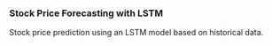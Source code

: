 ### Stock Price Forecasting with LSTM

Stock price prediction using an LSTM model based on historical data.
